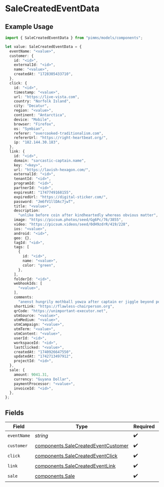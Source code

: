 # SaleCreatedEventData

## Example Usage

```typescript
import { SaleCreatedEventData } from "pimms/models/components";

let value: SaleCreatedEventData = {
  eventName: "<value>",
  customer: {
    id: "<id>",
    externalId: "<id>",
    name: "<value>",
    createdAt: "1728305433710",
  },
  click: {
    id: "<id>",
    timestamp: "<value>",
    url: "https://live-vista.com",
    country: "Norfolk Island",
    city: "Decatur",
    region: "<value>",
    continent: "Antarctica",
    device: "Mobile",
    browser: "Firefox",
    os: "Symbian",
    referer: "overcooked-traditionalism.com",
    refererUrl: "https://right-heartbeat.org/",
    ip: "182.144.30.183",
  },
  link: {
    id: "<id>",
    domain: "sarcastic-captain.name",
    key: "<key>",
    url: "https://lavish-hexagon.com/",
    externalId: "<id>",
    tenantId: "<id>",
    programId: "<id>",
    partnerId: "<id>",
    expiresAt: "1747749168155",
    expiredUrl: "https://digital-sticker.com/",
    password: "Jm6fV1llDAc7jwT",
    title: "<value>",
    description:
      "unlike before coin after kindheartedly whereas obvious matter",
    image: "https://picsum.photos/seed/Gg6Pc/76/3855",
    video: "https://picsum.videos/seed/0dH9zdrR/419/228",
    ios: "<value>",
    android: "<id>",
    geo: {},
    tagId: "<id>",
    tags: [
      {
        id: "<id>",
        name: "<value>",
        color: "green",
      },
    ],
    folderId: "<id>",
    webhookIds: [
      "<value>",
    ],
    comments:
      "anenst hungrily mothball yowza after captain er jiggle beyond political inasmuch deduction cop ack creak",
    shortLink: "https://flawless-chairperson.org",
    qrCode: "https://unimportant-executor.net",
    utmSource: "<value>",
    utmMedium: "<value>",
    utmCampaign: "<value>",
    utmTerm: "<value>",
    utmContent: "<value>",
    userId: "<id>",
    workspaceId: "<id>",
    lastClicked: "<value>",
    createdAt: "1740926647550",
    updatedAt: "1742713497912",
    projectId: "<id>",
  },
  sale: {
    amount: 9041.31,
    currency: "Guyana Dollar",
    paymentProcessor: "<value>",
    invoiceId: "<id>",
  },
};
```

## Fields

| Field                                                                                      | Type                                                                                       | Required                                                                                   | Description                                                                                |
| ------------------------------------------------------------------------------------------ | ------------------------------------------------------------------------------------------ | ------------------------------------------------------------------------------------------ | ------------------------------------------------------------------------------------------ |
| `eventName`                                                                                | *string*                                                                                   | :heavy_check_mark:                                                                         | N/A                                                                                        |
| `customer`                                                                                 | [components.SaleCreatedEventCustomer](../../models/components/salecreatedeventcustomer.md) | :heavy_check_mark:                                                                         | N/A                                                                                        |
| `click`                                                                                    | [components.SaleCreatedEventClick](../../models/components/salecreatedeventclick.md)       | :heavy_check_mark:                                                                         | N/A                                                                                        |
| `link`                                                                                     | [components.SaleCreatedEventLink](../../models/components/salecreatedeventlink.md)         | :heavy_check_mark:                                                                         | N/A                                                                                        |
| `sale`                                                                                     | [components.Sale](../../models/components/sale.md)                                         | :heavy_check_mark:                                                                         | N/A                                                                                        |